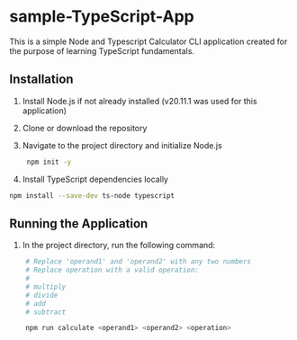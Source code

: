 # sample-TypeScript-App

This is a simple Node and Typescript Calculator CLI application created for the purpose of learning TypeScript fundamentals.

## Installation

1. Install Node.js if not already installed (v20.11.1 was used for this application)

2. Clone or download the repository

3. Navigate to the project directory and initialize Node.js

   ```bash
    npm init -y
   ```

4. Install TypeScript dependencies locally

```bash
npm install --save-dev ts-node typescript

```

## Running the Application

1. In the project directory, run the following command:

```bash
    # Replace 'operand1' and 'operand2' with any two numbers
    # Replace operation with a valid operation:
    #
    # multiply
    # divide
    # add
    # subtract

    npm run calculate <operand1> <operand2> <operation>
```
